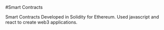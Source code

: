 #Smart Contracts

Smart Contracts Developed in Solidity for Ethereum. Used javascript and react to create web3 applications.
